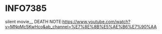 # INFO7385

silent movie__ DEATH NOTE:https://www.youtube.com/watch?v=MNpMc5KwHco&ab_channel=%E7%8E%8B%E5%AE%B6%E7%90%AA
